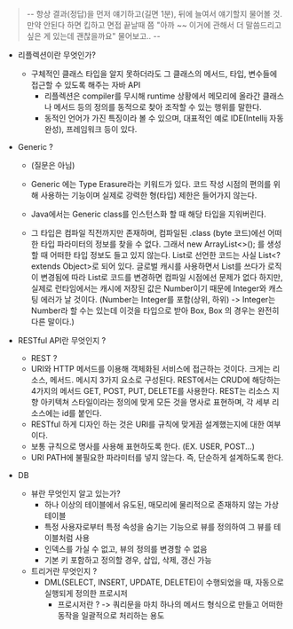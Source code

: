 >-- 항상 결과(정답)을 먼저 얘기하고(길면 1분), 뒤에 늘여서 얘기할지 물어볼 것. 만약 안된다 하면 킵하고 면접 끝날때 쯤
"아까 ~~ 이거에 관해서 더 말씀드리고 싶은 게 있는데 괜찮을까요" 물어보고.. --

- 리플렉션이란 무엇인가?
    - 구체적인 클래스 타입을 알지 못하더라도 그 클래스의 메서드, 타입, 변수들에 접근할 수 있도록 해주는 자바 API
        -  리플렉션은 compiler를 무시해 runtime 상황에서 메모리에 올라간 클래스나
           메서드 등의 정의를 동적으로 찾아 조작할 수 있는 행위를 말한다.
        - 동적인 언어가 가진 특징이라 볼 수 있으며, 대표적인 예로 IDE(Intellij 자동완성), 프레임워크 등이 있다.

- Generic ?
    - (질문은 아님)
    - Generic 에는 Type Erasure라는 키워드가 있다. 코드 작성 시점의 편의를 위해 사용하는 기능이며
      실제로 강력한 형(타입) 제한은 들어가지 않는다.

    - Java에서는 Generic class를 인스턴스화 할 때 해당 타입을 지워버린다.
    - 그 타입은 컴파일 직전까지만 존재하며, 컴파일된 .class (byte 코드)에선 어떠한 타입 파라미터의 정보를 찾을 수 없다.
      그래서 new ArrayList<>(); 를 생성할 때 어떠한 타입 정보도 들고 있지 않는다.
      List<T>로 선언한 코드는 사실 List<? extends Object>로 되어 있다.
      글로벌 캐시를 사용하면서 List<Integer>를 쓰다가 로직이 변경됨에 따라 List<Number>로 코드를
      변경하면 컴파일 시점에선 문제가 없다 하지만, 실제로 런타임에서는 캐시에 저장된 값은 Number이기 때문에
      Integer와 캐스팅 에러가 날 것이다. (Number는 Integer를 포함(상위, 하위) -> Integer는 Number라 할 수는 있는데
      이것을 타입으로 받아 Box<Integer>, Box<Number> 의 경우는 완전히 다른 말이다.)


- RESTful API란 무엇인지 ?
    -  REST ?
    - URI와 HTTP 메서드를 이용해 객체화된 서비스에 접근하는 것이다. 크게는 리소스, 메서드. 메시지 3가지 요소로 구성된다.
      REST에서는 CRUD에 해당하는 4가지의 메서드 GET, POST, PUT, DELETE를 사용한다. REST는 리소스 지향 아키텍쳐 스타일이라는 정의에 맞게
      모든 것을 명사로 표현하며, 각 세부 리소스에는 id를 붙인다.
    - RESTful 하게 디자인 하는 것은 URI를 규칙에 맞게끔 설계했는지에 대한 여부이다.
    - 보통 규칙으로 명사를 사용해 표현하도록 한다. (EX. USER, POST...)
    - URI PATH에 불필요한 파라미터를 넣지 않는다. 즉, 단순하게 설계하도록 한다.

- DB
    - 뷰란 무엇인지 알고 있는가?
        - 하나 이상의 테이블에서 유도된, 매모리에 물리적으로 존재하지 않는 가상 테이블
        - 특정 사용자로부터 특정 속성을 숨기는 기능으로 뷰를 정의하여 그 뷰를 테이블처럼 사용
        - 인덱스를 가실 수 없고, 뷰의 정의를 변경할 수 없음
        - 기본 키 포함하고 정의할 경우, 삽입, 삭제, 갱신 가능
    - 트리거란 무엇인지 ?
        - DML(SELECT, INSERT, UPDATE, DELETE)이 수행되었을 때, 자동으로 실행되게 정의한 프로시저
            - 프로시저란 ? -> 쿼리문을 마치 하나의 메서드 형식으로 만들고 어떠한 동작을 일괄적으로 처리하는 용도